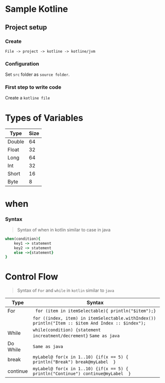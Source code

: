 # Sample Kotline

## Project setup
### Create
  `File -> project -> kotline -> kotline/jvm`
### Configuration
Set `src` folder as `source folder`.
### First step to write code
Create a `kotline file`
# Types of Variables
|  Type | Size  |
|---|---|
| Double  | 64  |
| Float  |  32 | 
| Long  |  64 |
| Int  | 32  |
| Short  |  16 | 
| Byte  |  8 |

# when
### Syntax 
>Syntax of when in kotlin similar to case in java
 ``` ruby
 when(condition){
     key1 -> statement
     key2 -> statement
     else ->{statement}
 }
 ```
 # Control Flow
 >Syntax of ```For``` and ```while``` in ```kotlin``` similar to ```java```
 
 |  Type | Syntax  |
 |---|---|
 | For  | ``` for (item in itemSelectable){ println("$item");}```| 
 | |```for ((index, item) in itemSelectable.withIndex()) println("Item :: $item And Index :: $index"); ``` |
 | While  |``` while(condition) {statement increatment/decrement} ```  ```Same as java ``` | 
 | Do While  | ```Same as java ``` |
 | break  | ```myLabel@ for(x in 1..10) {if(x == 5) { println("Break") break@myLabel  } ``` |
 | continue  | ```myLabel@ for(x in 1..10) {if(x == 5) { println("Continue") continue@myLabel  } ```  |
  